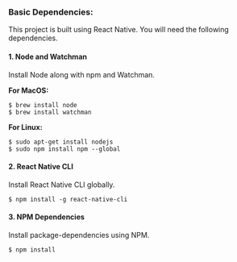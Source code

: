 ### Basic Dependencies:

This project is built using React Native. You will need the following dependencies.

#### 1. Node and Watchman

Install Node along with npm and Watchman.

**For MacOS:**

```
$ brew install node
$ brew install watchman
```

**For Linux:**

```
$ sudo apt-get install nodejs
$ sudo npm install npm --global
```

#### 2. React Native CLI

Install React Native CLI globally.

```
$ npm install -g react-native-cli
```

#### 3. NPM Dependencies

Install package-dependencies using NPM.

```
$ npm install
```
